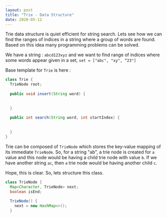 ```yaml
---
layout: post
title: "Trie - Data Structure"
date: 2020-05-12
---
```


Trie data structure is quiet efficient for string search. Lets see how we can find the ranges of indices in a string where a group of words are found.
Based on this idea many programming problems can be solved.

We have a string : `abcd123xyz` and we want to find range of indices where some words appear given in a set, `set = ["abc", "xy", “23"]`


Base template for `Trie` is here :

```java
class Trie {
  TrieNode root;
  
  public void insert(String word) {
  
  
  }
  
  public int search(String word, int startIndex) {
  
  
  }
}
``` 
Trie can be composed of `TrieNode` which stores the key-value mapping of its immediate `TrieNode`. So, for a string "ab", a trie node is created for `a` value and this node would be having a child trie node with value `b`.
If we have another string `ac`, then `a` trie node would be having another child `c`.

Hope, this is clear. So, lets structure this class.

```java
class TrieNode {
  Map<Character, TrieNode> next;
  boolean isEnd;
  
  TrieNode() {
    next = new HashMap<>();
  }
```



